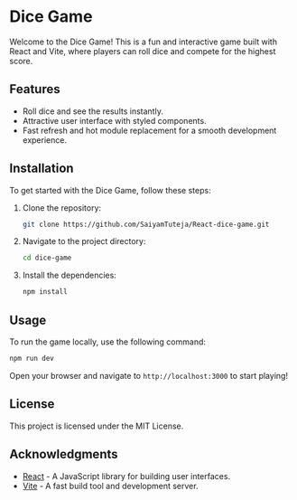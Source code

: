 # Dice Game

Welcome to the Dice Game! This is a fun and interactive game built with React and Vite, where players can roll dice and compete for the highest score.

## Features

- Roll dice and see the results instantly.
- Attractive user interface with styled components.
- Fast refresh and hot module replacement for a smooth development experience.

## Installation

To get started with the Dice Game, follow these steps:

1. Clone the repository:
   ```bash
   git clone https://github.com/SaiyamTuteja/React-dice-game.git
   ```
2. Navigate to the project directory:
   ```bash
   cd dice-game
   ```
3. Install the dependencies:
   ```bash
   npm install
   ```

## Usage

To run the game locally, use the following command:

```bash
npm run dev
```

Open your browser and navigate to `http://localhost:3000` to start playing!

## License

This project is licensed under the MIT License.

## Acknowledgments

- [React](https://reactjs.org/) - A JavaScript library for building user interfaces.
- [Vite](https://vitejs.dev/) - A fast build tool and development server.
